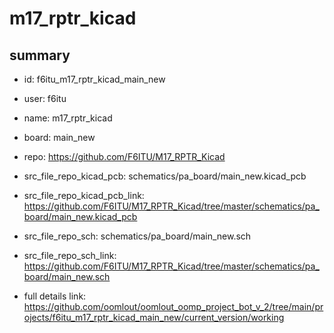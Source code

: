 # m17_rptr_kicad
 
## summary 
* id: f6itu_m17_rptr_kicad_main_new
* user: f6itu
* name: m17_rptr_kicad
* board: main_new
* repo: https://github.com/F6ITU/M17_RPTR_Kicad
* src_file_repo_kicad_pcb: schematics/pa_board/main_new.kicad_pcb
* src_file_repo_kicad_pcb_link: https://github.com/F6ITU/M17_RPTR_Kicad/tree/master/schematics/pa_board/main_new.kicad_pcb


* src_file_repo_sch: schematics/pa_board/main_new.sch
* src_file_repo_sch_link: https://github.com/F6ITU/M17_RPTR_Kicad/tree/master/schematics/pa_board/main_new.sch
* full details link: https://github.com/oomlout/oomlout_oomp_project_bot_v_2/tree/main/projects/f6itu_m17_rptr_kicad_main_new/current_version/working  







